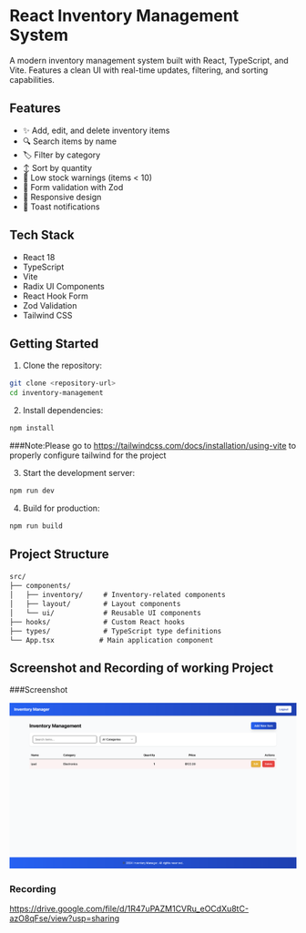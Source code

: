 # React Inventory Management System

A modern inventory management system built with React, TypeScript, and Vite. Features a clean UI with real-time updates, filtering, and sorting capabilities.

## Features

- ✨ Add, edit, and delete inventory items
- 🔍 Search items by name
- 🏷️ Filter by category
- ↕️ Sort by quantity
- 🚨 Low stock warnings (items < 10)
- 🎯 Form validation with Zod
- 📱 Responsive design
- 🔔 Toast notifications

## Tech Stack

- React 18
- TypeScript
- Vite
- Radix UI Components
- React Hook Form
- Zod Validation
- Tailwind CSS

## Getting Started

1. Clone the repository:

```bash
git clone <repository-url>
cd inventory-management
```

2. Install dependencies:

```bash
npm install
```

###Note:Please go to https://tailwindcss.com/docs/installation/using-vite to properly configure tailwind for the project

3. Start the development server:

```bash
npm run dev
```

4. Build for production:

```bash
npm run build
```

## Project Structure

```
src/
├── components/
│   ├── inventory/     # Inventory-related components
│   ├── layout/        # Layout components
│   └── ui/            # Reusable UI components
├── hooks/             # Custom React hooks
├── types/             # TypeScript type definitions
└── App.tsx           # Main application component
```

## Screenshot and Recording of working Project

###Screenshot

![alt text](image.png)

### Recording

https://drive.google.com/file/d/1R47uPAZM1CVRu_eOCdXu8tC-azO8qFse/view?usp=sharing
